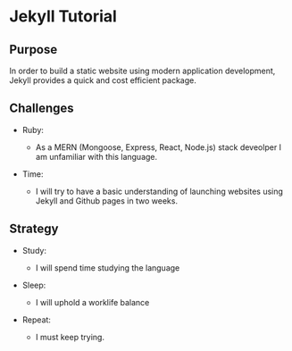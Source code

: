 # __Jekyll Tutorial__

## Purpose
In order to build a static website using modern application development, Jekyll provides a quick and cost efficient package.

## Challenges
* Ruby:
  * As a MERN (Mongoose, Express, React, Node.js) stack deveolper I am unfamiliar with this language.
  
* Time:
  * I will try to have a basic understanding of launching websites using Jekyll and Github pages in two weeks.
  
## Strategy
* Study:
  * I will spend time studying the language  

* Sleep:
  * I will uphold a worklife balance

* Repeat:
  * I must keep trying.

